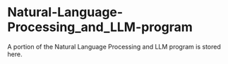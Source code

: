 # Natural-Language-Processing_and_LLM-program
A portion of the Natural Language Processing and LLM program is stored here.
